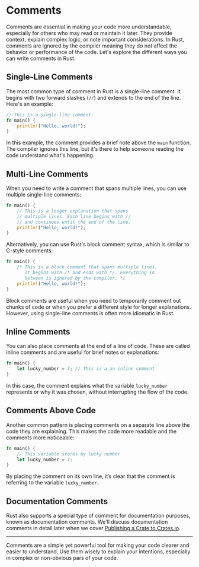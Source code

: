 # Comments

Comments are essential in making your code more understandable, especially for others who may read or maintain it later. They provide context, explain complex logic, or note important considerations. In Rust, comments are ignored by the compiler meaning they do not affect the behavior or performance of the code. Let's explore the different ways you can write comments in Rust.

## Single-Line Comments

The most common type of comment in Rust is a single-line comment. It begins with two forward slashes (`//`) and extends to the end of the line. Here's an example:

```rust
// This is a single-line comment
fn main() {
    println!("Hello, world!");
}
```

In this example, the comment provides a brief note above the `main` function. The compiler ignores this line, but it's there to help someone reading the code understand what's happening.

## Multi-Line Comments

When you need to write a comment that spans multiple lines, you can use multiple single-line comments:

```rust
fn main() {
    // This is a longer explanation that spans
    // multiple lines. Each line begins with //
    // and continues until the end of the line.
    println!("Hello, world!");
}
```

Alternatively, you can use Rust's block comment syntax, which is similar to C-style comments:

```rust
fn main() {
    /* This is a block comment that spans multiple lines.
       It begins with /* and ends with */. Everything in
       between is ignored by the compiler. */
    println!("Hello, world!");
}
```

Block comments are useful when you need to temporarily comment out chunks of code or when you prefer a different style for longer explanations. However, using single-line comments is often more idiomatic in Rust.

## Inline Comments

You can also place comments at the end of a line of code. These are called inline comments and are useful for brief notes or explanations:

```rust
fn main() {
    let lucky_number = 7; // This is a an inline comment
}
```

In this case, the comment explains what the variable `lucky_number` represents or why it was chosen, without interrupting the flow of the code.

## Comments Above Code

Another common pattern is placing comments on a separate line above the code they are explaining. This makes the code more readable and the comments more noticeable:

```rust
fn main() {
    // This variable stores my lucky number
    let lucky_number = 7;
}
```

By placing the comment on its own line, it’s clear that the comment is referring to the variable `lucky_number`.

## Documentation Comments

Rust also supports a special type of comment for documentation purposes, known as documentation comments. We'll discuss documentation comments in detail later when we cover [Publishing a Crate to Crates.io](https://github.com/nimodb/rust-journey/).

---

Comments are a simple yet powerful tool for making your code clearer and easier to understand. Use them wisely to explain your intentions, especially in complex or non-obvious pars of your code.

